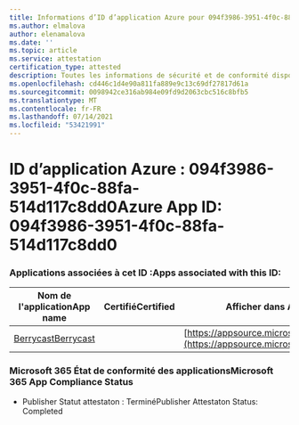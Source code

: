 ```yaml
---
title: Informations d’ID d’application Azure pour 094f3986-3951-4f0c-88fa-514d117c8dd0
ms.author: elmalova
author: elenamalova
ms.date: ''
ms.topic: article
ms.service: attestation
certification_type: attested
description: Toutes les informations de sécurité et de conformité disponibles pour 094f3986-3951-4f0c-88fa-514d117c8dd0.
ms.openlocfilehash: cd446c1d4e90a811fa889e9c13c69df27817d61a
ms.sourcegitcommit: 0098942ce316ab984e09fd9d2063cbc516c8bfb5
ms.translationtype: MT
ms.contentlocale: fr-FR
ms.lasthandoff: 07/14/2021
ms.locfileid: "53421991"
---
```

# <a name="azure-app-id-094f3986-3951-4f0c-88fa-514d117c8dd0"></a><span data-ttu-id="1e4ba-103">ID d’application Azure : 094f3986-3951-4f0c-88fa-514d117c8dd0</span><span class="sxs-lookup"><span data-stu-id="1e4ba-103">Azure App ID: 094f3986-3951-4f0c-88fa-514d117c8dd0</span></span>


### <a name="apps-associated-with-this-id"></a><span data-ttu-id="1e4ba-104">Applications associées à cet ID :</span><span class="sxs-lookup"><span data-stu-id="1e4ba-104">Apps associated with this ID:</span></span>
| <span data-ttu-id="1e4ba-105">**Nom de l'application**</span><span class="sxs-lookup"><span data-stu-id="1e4ba-105">**App name**</span></span> | <span data-ttu-id="1e4ba-106">**Certifié**</span><span class="sxs-lookup"><span data-stu-id="1e4ba-106">**Certified**</span></span> | <span data-ttu-id="1e4ba-107">**Afficher dans AppSource**</span><span class="sxs-lookup"><span data-stu-id="1e4ba-107">**View in AppSource**</span></span> |
|-|-|-|
| [<span data-ttu-id="1e4ba-108">Berrycast</span><span class="sxs-lookup"><span data-stu-id="1e4ba-108">Berrycast</span></span>](https://docs.microsoft.com/en-us/microsoft-365-app-certification/forward/WA200002798) |  | [https://appsource.microsoft.com/product/office/WA200002798](https://appsource.microsoft.com/product/office/WA200002798) |

### <a name="microsoft-365-app-compliance-status"></a><span data-ttu-id="1e4ba-109">Microsoft 365 État de conformité des applications</span><span class="sxs-lookup"><span data-stu-id="1e4ba-109">Microsoft 365 App Compliance Status</span></span>
- <span data-ttu-id="1e4ba-110">Publisher Statut attestaton : Terminé</span><span class="sxs-lookup"><span data-stu-id="1e4ba-110">Publisher Attestaton Status: Completed</span></span>
